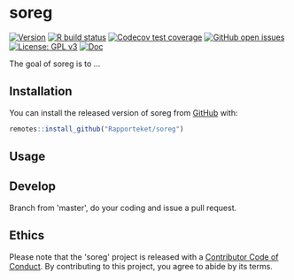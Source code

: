 
# soreg

<!-- badges: start -->
[![Version](https://img.shields.io/github/v/release/rapporteket/soreg?sort=semver)](https://github.com/rapporteket/soreg/releases)
[![R build status](https://github.com/Rapporteket/soreg/workflows/R-CMD-check/badge.svg)](https://github.com/Rapporteket/soreg/actions)
[![Codecov test coverage](https://codecov.io/gh/Rapporteket/soreg/branch/master/graph/badge.svg)](https://codecov.io/gh/Rapporteket/soreg?branch=master)
[![GitHub open issues](https://img.shields.io/github/issues/rapporteket/soreg.svg)](https://github.com/rapporteket/soreg/issues)
[![License: GPL v3](https://img.shields.io/badge/License-GPLv3-blue.svg)](https://www.gnu.org/licenses/gpl-3.0)
[![Doc](https://img.shields.io/badge/Doc--grey.svg)](https://rapporteket.github.io/soreg/)
<!-- badges: end -->

The goal of soreg is to ...

## Installation

You can install the released version of soreg from [GitHub](https://github.com) with:

``` r
remotes::install_github("Rapporteket/soreg")
```

## Usage

## Develop
Branch from 'master', do your coding and issue a pull request.

## Ethics
Please note that the 'soreg' project is released with a [Contributor Code of Conduct](CODE_OF_CONDUCT.md). By contributing to this project, you agree to abide by its terms.
  
